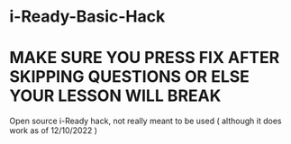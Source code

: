 # i-Ready-Basic-Hack

# **MAKE SURE YOU PRESS FIX AFTER SKIPPING QUESTIONS OR ELSE YOUR LESSON WILL BREAK** <br>
Open source i-Ready hack, not really meant to be used ( although it does work as of 12/10/2022 )
